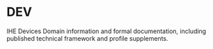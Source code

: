 # DEV
IHE Devices Domain information and formal documentation, including published technical framework and profile supplements.
